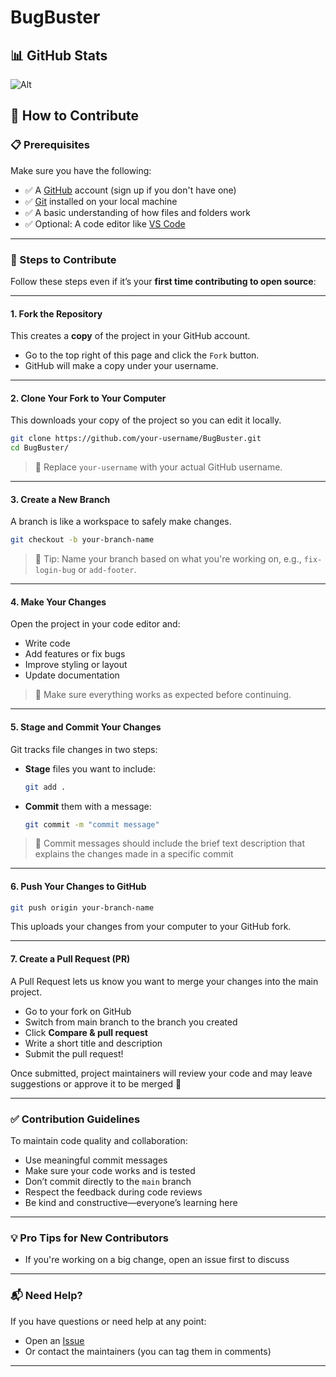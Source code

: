 # BugBuster

## 📊 GitHub Stats
![Alt](https://repobeats.axiom.co/api/embed/9477545ffd7b42c5f0c0b6bed17b5c9c166b37fa.svg "Repobeats analytics image")

## 🤝 How to Contribute

### 📋 Prerequisites

Make sure you have the following:

-   ✅ A [GitHub](https://github.com) account (sign up if you don't have one)
-   ✅ [Git](https://git-scm.com/downloads) installed on your local machine
-   ✅ A basic understanding of how files and folders work
-   ✅ Optional: A code editor like [VS Code](https://code.visualstudio.com/)

---

### 🚀 Steps to Contribute

Follow these steps even if it’s your **first time contributing to open source**:

---

#### 1. **Fork the Repository**

This creates a **copy** of the project in your GitHub account.

-   Go to the top right of this page and click the `Fork` button.
-   GitHub will make a copy under your username.

---

#### 2. **Clone Your Fork to Your Computer**

This downloads your copy of the project so you can edit it locally.

```bash
git clone https://github.com/your-username/BugBuster.git
cd BugBuster/
```

> 🔁 Replace `your-username` with your actual GitHub username.

---

#### 3. **Create a New Branch**

A branch is like a workspace to safely make changes.

```bash
git checkout -b your-branch-name
```

> 📝 Tip: Name your branch based on what you're working on, e.g., `fix-login-bug` or `add-footer`.

---

#### 4. **Make Your Changes**

Open the project in your code editor and:

-   Write code
-   Add features or fix bugs
-   Improve styling or layout
-   Update documentation

> 🧪 Make sure everything works as expected before continuing.

---

#### 5. **Stage and Commit Your Changes**

Git tracks file changes in two steps:

-   **Stage** files you want to include:

    ```bash
    git add .
    ```

-   **Commit** them with a message:

    ```bash
    git commit -m "commit message"
    ```

> 💬 Commit messages should include the brief text description that explains the changes made in a specific commit

---

#### 6. **Push Your Changes to GitHub**

```bash
git push origin your-branch-name
```

This uploads your changes from your computer to your GitHub fork.

---

#### 7. **Create a Pull Request (PR)**

A Pull Request lets us know you want to merge your changes into the main project.

-   Go to your fork on GitHub
-   Switch from main branch to the branch you created
-   Click **Compare & pull request**
-   Write a short title and description
-   Submit the pull request!

Once submitted, project maintainers will review your code and may leave suggestions or approve it to be merged 🚀

---

### ✅ Contribution Guidelines

To maintain code quality and collaboration:

-   Use meaningful commit messages
-   Make sure your code works and is tested
-   Don’t commit directly to the `main` branch
-   Respect the feedback during code reviews
-   Be kind and constructive—everyone’s learning here

---

### 💡 Pro Tips for New Contributors

-   If you're working on a big change, open an issue first to discuss

---

### 📬 Need Help?

If you have questions or need help at any point:

-   Open an [Issue](https://github.com/KarthikSapaliga/BugBuster/issues)
-   Or contact the maintainers (you can tag them in comments)

---
